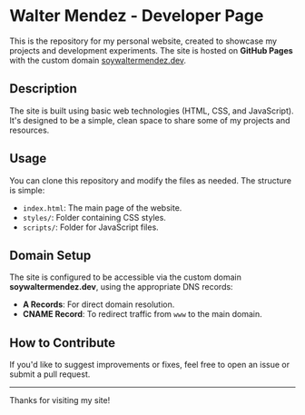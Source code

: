 # Walter Mendez - Developer Page

This is the repository for my personal website, created to showcase my projects and development experiments. The site is hosted on **GitHub Pages** with the custom domain [soywaltermendez.dev](https://soywaltermendez.dev).

## Description

The site is built using basic web technologies (HTML, CSS, and JavaScript). It's designed to be a simple, clean space to share some of my projects and resources.

## Usage

You can clone this repository and modify the files as needed. The structure is simple:

- `index.html`: The main page of the website.
- `styles/`: Folder containing CSS styles.
- `scripts/`: Folder for JavaScript files.

## Domain Setup

The site is configured to be accessible via the custom domain **soywaltermendez.dev**, using the appropriate DNS records:

- **A Records**: For direct domain resolution.
- **CNAME Record**: To redirect traffic from `www` to the main domain.

## How to Contribute

If you'd like to suggest improvements or fixes, feel free to open an issue or submit a pull request.

---

Thanks for visiting my site!
